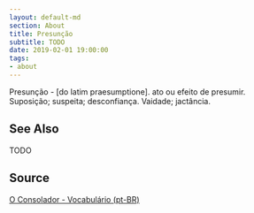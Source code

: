 ```yaml
---
layout: default-md
section: About
title: Presunção
subtitle: TODO
date: 2019-02-01 19:00:00
tags:
- about
---
```


Presunção - [do latim praesumptione]. ato ou efeito de presumir. Suposição; suspeita; desconfiança. Vaidade; jactância. 

## See Also
TODO

## Source
[O Consolador - Vocabulário (pt-BR)](http://www.oconsolador.com.br/linkfixo/vocabulario/principal.html)
